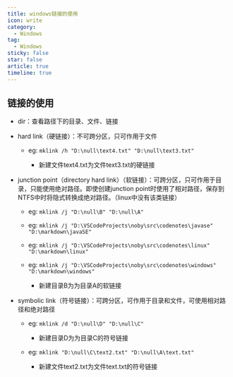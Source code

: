 ```yaml
---
title: windows链接的使用
icon: write
category:
  - Windows
tag:
  - Windows
sticky: false
star: false
article: true
timeline: true
---
```

## 链接的使用

* dir：查看路径下的目录、文件、链接

* hard link（硬链接）：不可跨分区，只可作用于文件

  * eg: `mklink /h "D:\null\text4.txt" "D:\null\text3.txt"`

    * 新建文件text4.txt为文件text3.txt的硬链接

* junction point（directory hard link）（软链接）：可跨分区，只可作用于目录，只能使用绝对路径。即使创建junction point时使用了相对路径，保存到NTFS中时将隐式转换成绝对路径。（linux中没有该类链接）

  * eg: `mklink /j "D:\null\B" "D:\null\A" `
  * eg: `mklink /j "D:\VSCodeProjects\noby\src\codenotes\javase" "D:\markdown\javaSE"`
  * eg: `mklink /j "D:\VSCodeProjects\noby\src\codenotes\linux" "D:\markdown\linux"`
  * eg: `mklink /j "D:\VSCodeProjects\noby\src\codenotes\windows" "D:\markdown\windows"`

    * 新建目录B为为目录A的软链接

* symbolic link（符号链接）：可跨分区，可作用于目录和文件，可使用相对路径和绝对路径

  * eg: `mklink /d "D:\null\D" "D:\null\C" `

    * 新建目录D为为目录C的符号链接

  * eg: `mklink "D:\null\C\text2.txt" "D:\null\A\text.txt" `

    * 新建文件text2.txt为文件text.txt的符号链接


